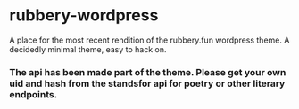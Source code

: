 # rubbery-wordpress
A place for the most recent rendition of the rubbery.fun wordpress theme. A decidedly minimal theme, easy to hack on.

### The api has been made part of the theme. Please get your own uid and hash from the standsfor api for poetry or other literary endpoints.
